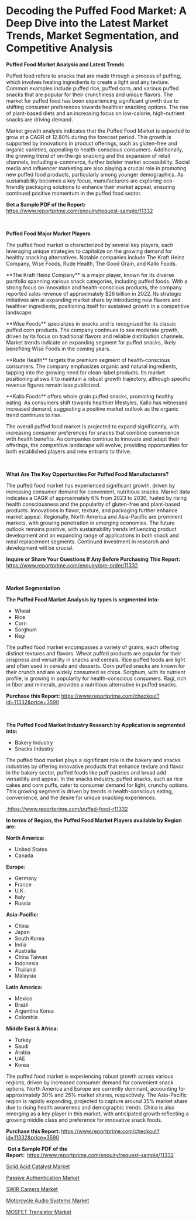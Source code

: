<p><h1>Decoding the Puffed Food Market: A Deep Dive into the Latest Market Trends, Market Segmentation, and Competitive Analysis</h1></p><p><strong>Puffed Food Market Analysis and Latest Trends</strong></p>
<p><p>Puffed food refers to snacks that are made through a process of puffing, which involves heating ingredients to create a light and airy texture. Common examples include puffed rice, puffed corn, and various puffed snacks that are popular for their crunchiness and unique flavors. The market for puffed food has been experiencing significant growth due to shifting consumer preferences towards healthier snacking options. The rise of plant-based diets and an increasing focus on low-calorie, high-nutrient snacks are driving demand.</p><p>Market growth analysis indicates that the Puffed Food Market is expected to grow at a CAGR of 12.80% during the forecast period. This growth is supported by innovations in product offerings, such as gluten-free and organic varieties, appealing to health-conscious consumers. Additionally, the growing trend of on-the-go snacking and the expansion of retail channels, including e-commerce, further bolster market accessibility. Social media and influencer marketing are also playing a crucial role in promoting new puffed food products, particularly among younger demographics. As sustainability becomes a key focus, manufacturers are exploring eco-friendly packaging solutions to enhance their market appeal, ensuring continued positive momentum in the puffed food sector.</p></p>
<p><strong>Get a Sample PDF of the Report:&nbsp;</strong> <a href="https://www.reportprime.com/enquiry/request-sample/11332?utm_campaign=1674&utm_medium=2&utm_source=Github&utm_content=ia&utm_term=25122024&utm_id=puffed-food">https://www.reportprime.com/enquiry/request-sample/11332</a></p>
<p>&nbsp;</p>
<p><strong>Puffed Food Major Market Players</strong></p>
<p><p>The puffed food market is characterized by several key players, each leveraging unique strategies to capitalize on the growing demand for healthy snacking alternatives. Notable companies include The Kraft Heinz Company, Wise Foods, Rude Health, The Good Grain, and Kallo Foods.</p><p>**The Kraft Heinz Company** is a major player, known for its diverse portfolio spanning various snack categories, including puffed foods. With a strong focus on innovation and health-conscious products, the company reported sales revenue of approximately $26 billion in 2022. Its strategic initiatives aim at expanding market share by introducing new flavors and healthier ingredients, positioning itself for sustained growth in a competitive landscape.</p><p>**Wise Foods** specializes in snacks and is recognized for its classic puffed corn products. The company continues to see moderate growth, driven by its focus on traditional flavors and reliable distribution channels. Market trends indicate an expanding segment for puffed snacks, likely benefiting Wise Foods in the coming years.</p><p>**Rude Health** targets the premium segment of health-conscious consumers. The company emphasizes organic and natural ingredients, tapping into the growing need for clean-label products. Its market positioning allows it to maintain a robust growth trajectory, although specific revenue figures remain less publicized.</p><p>**Kallo Foods** offers whole grain puffed snacks, promoting healthy eating. As consumers shift towards healthier lifestyles, Kallo has witnessed increased demand, suggesting a positive market outlook as the organic trend continues to rise.</p><p>The overall puffed food market is projected to expand significantly, with increasing consumer preferences for snacks that combine convenience with health benefits. As companies continue to innovate and adapt their offerings, the competitive landscape will evolve, providing opportunities for both established players and new entrants to thrive.</p></p>
<p>&nbsp;</p>
<p><strong>What Are The Key Opportunities For Puffed Food Manufacturers?</strong></p>
<p><p>The puffed food market has experienced significant growth, driven by increasing consumer demand for convenient, nutritious snacks. Market data indicates a CAGR of approximately 6% from 2023 to 2030, fueled by rising health consciousness and the popularity of gluten-free and plant-based products. Innovations in flavor, texture, and packaging further enhance market appeal. Regionally, North America and Asia-Pacific are prominent markets, with growing penetration in emerging economies. The future outlook remains positive, with sustainability trends influencing product development and an expanding range of applications in both snack and meal replacement segments. Continued investment in research and development will be crucial.</p></p>
<p><strong>Inquire or Share Your Questions If Any Before Purchasing This Report:</strong> <a href="https://www.reportprime.com/enquiry/pre-order/11332?utm_campaign=1674&utm_medium=2&utm_source=Github&utm_content=ia&utm_term=25122024&utm_id=puffed-food">https://www.reportprime.com/enquiry/pre-order/11332</a></p>
<p>&nbsp;</p>
<p><strong>Market Segmentation</strong></p>
<p><strong>The Puffed Food Market Analysis by types is segmented into:</strong></p>
<p><ul><li>Wheat</li><li>Rice</li><li>Corn</li><li>Sorghum</li><li>Ragi</li></ul></p>
<p><p>The puffed food market encompasses a variety of grains, each offering distinct textures and flavors. Wheat puffed products are popular for their crispness and versatility in snacks and cereals. Rice puffed foods are light and often used in cereals and desserts. Corn puffed snacks are known for their crunch and are widely consumed as chips. Sorghum, with its nutrient profile, is growing in popularity for health-conscious consumers. Ragi, rich in fiber and minerals, provides a nutritious alternative in puffed snacks.</p></p>
<p><strong>Purchase this Report:&nbsp;</strong><a href="https://www.reportprime.com/checkout?id=11332&price=3590&utm_campaign=1674&utm_medium=2&utm_source=Github&utm_content=ia&utm_term=25122024&utm_id=puffed-food">https://www.reportprime.com/checkout?id=11332&price=3590</a></p>
<p>&nbsp;</p>
<p><strong>The Puffed Food Market Industry Research by Application is segmented into:</strong></p>
<p><ul><li>Bakery Industry</li><li>Snacks Industry</li></ul></p>
<p><p>The puffed food market plays a significant role in the bakery and snacks industries by offering innovative products that enhance texture and flavor. In the bakery sector, puffed foods like puff pastries and bread add versatility and appeal. In the snacks industry, puffed snacks, such as rice cakes and corn puffs, cater to consumer demand for light, crunchy options. This growing segment is driven by trends in health-conscious eating, convenience, and the desire for unique snacking experiences.</p></p>
<p><a href="https://www.reportprime.com/puffed-food-r11332?utm_campaign=1674&utm_medium=2&utm_source=Github&utm_content=ia&utm_term=25122024&utm_id=puffed-food">&nbsp;https://www.reportprime.com/puffed-food-r11332</a></p>
<p><strong>In terms of Region, the Puffed Food Market Players available by Region are:</strong></p>
<p>
    <p> <strong> North America: </strong>
        <ul>
            <li>United States</li>
            <li>Canada</li>
        </ul>
        </p> 
    <p> <strong> Europe: </strong>
        <ul>
            <li>Germany</li>
            <li>France</li>
            <li>U.K.</li>
            <li>Italy</li>
            <li>Russia</li>
        </ul>
        </p> 
    <p> <strong> Asia-Pacific: </strong>
        <ul>
            <li>China</li>
            <li>Japan</li>
            <li>South Korea</li>
            <li>India</li>
            <li>Australia</li>
            <li>China Taiwan</li>
            <li>Indonesia</li>
            <li>Thailand</li>
            <li>Malaysia</li>
        </ul>
        </p> 
    <p> <strong> Latin America: </strong>
        <ul>
            <li>Mexico</li>
            <li>Brazil</li>
            <li>Argentina Korea</li>
            <li>Colombia</li>
        </ul>
        </p> 
    <p> <strong> Middle East & Africa: </strong>
        <ul>
            <li>Turkey</li>
            <li>Saudi</li>
            <li>Arabia</li>
            <li>UAE</li>
            <li>Korea</li>
        </ul>
    </p>
    </p>
<p><p>The puffed food market is experiencing robust growth across various regions, driven by increased consumer demand for convenient snack options. North America and Europe are currently dominant, accounting for approximately 30% and 25% market shares, respectively. The Asia-Pacific region is rapidly expanding, projected to capture around 35% market share due to rising health awareness and demographic trends. China is also emerging as a key player in this market, with anticipated growth reflecting a growing middle class and preference for innovative snack foods.</p></p>
<p><strong>Purchase this Report: </strong><a href="https://www.reportprime.com/checkout?id=11332&price=3590&utm_campaign=1674&utm_medium=2&utm_source=Github&utm_content=ia&utm_term=25122024&utm_id=puffed-food">https://www.reportprime.com/checkout?id=11332&price=3590</a></p>
<p>&nbsp;<strong>Get a Sample PDF of the Report:&nbsp;&nbsp;</strong><a href="https://www.reportprime.com/enquiry/request-sample/11332?utm_campaign=1674&utm_medium=2&utm_source=Github&utm_content=ia&utm_term=25122024&utm_id=puffed-food">https://www.reportprime.com/enquiry/request-sample/11332</a></p>
<p><strong></strong></p>
<p><p><a href="https://www.linkedin.com/pulse/regional-segment-trends-solid-acid-catalyst-market-2024-2031-pzdcf?utm_campaign=1674&utm_medium=2&utm_source=Github&utm_content=ia&utm_term=25122024&utm_id=puffed-food">Solid Acid Catalyst Market</a></p><p><a href="https://www.linkedin.com/pulse/passive-authentication-market-study-offeringa-thorough-90pfc?utm_campaign=1674&utm_medium=2&utm_source=Github&utm_content=ia&utm_term=25122024&utm_id=puffed-food">Passive Authentication Market</a></p><p><a href="https://www.linkedin.com/pulse/swir-camera-market-size-share-analysis-growth-trends-forecasts-hpjtf?utm_campaign=1674&utm_medium=2&utm_source=Github&utm_content=ia&utm_term=25122024&utm_id=puffed-food">SWIR Camera Market</a></p><p><a href="https://www.linkedin.com/pulse/motorcycle-audio-systems-market-assessment-predictive-metrics-mvnbf?utm_campaign=1674&utm_medium=2&utm_source=Github&utm_content=ia&utm_term=25122024&utm_id=puffed-food">Motorcycle Audio Systems Market</a></p><p><a href="https://github.com/mookiesville/Market-Research-Report-List-1/blob/main/mosfet-transistor-market.md?utm_campaign=1674&utm_medium=2&utm_source=Github&utm_content=ia&utm_term=25122024&utm_id=puffed-food">MOSFET Transistor Market</a></p></p>